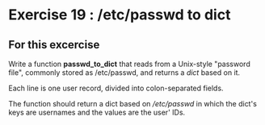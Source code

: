 # Exercise 19 : /etc/passwd to dict

## For this excercise
Write a function __passwd_to_dict__ that reads from a Unix-style
"password file", commonly stored as /etc/passwd, and returns a _dict_ based on it.

Each line is one user record, divided into colon-separated fields.

The function should return a dict based on _/etc/passwd_ in which the dict's keys 
are usernames and the values are the user' IDs.
